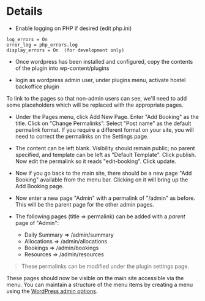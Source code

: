 # Details #

  * Enable logging on PHP if desired (edit php.ini)
```
log_errors = On
error_log = php_errors.log
display_errors = On  (for development only)
```

  * Once wordpress has been installed and configured, copy the contents of the plugin into wp-content/plugins

  * login as wordpress admin user, under plugins menu, activate hostel backoffice plugin


To link to the pages so that non-admin users can see, we'll need to add some placeholders which will be replaced with the appropriate pages.

  * Under the Pages menu, click Add New Page. Enter "Add Booking" as the title. Click on "Change Permalinks". Select "Post name" as the default permalink format. If you require a different format on your site, you will need to correct the permalinks on the Settings page.

  * The content can be left blank. Visibility should remain public; no parent specified, and template can be left as "Default Template". Click publish. Now edit the permalink so it reads "edit-booking". Click update.

  * Now if you go back to the main site, there should be a new page "Add Booking" available from the menu bar. Clicking on it will bring up the Add Booking page.

  * Now enter a new page "Admin" with a permalink of "/admin" as before. This will be the parent page for the other admin pages.

  * The following pages (title => permalink) can be added with a _parent_ page of "Admin":
    * Daily Summary => /admin/summary
    * Allocations => /admin/allocations
    * Bookings => /admin/bookings
    * Resources => /admin/resources
> These permalinks can be modified under the plugin settings page.

These pages should now be visible on the main site accessible via the menu. You can maintain a structure of the menu items by creating a menu using the [WordPress admin options](http://codex.wordpress.org/WordPress_Menu_User_Guide).